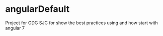 # angularDefault
Project for GDG SJC for show the best practices using and how start with angular 7
